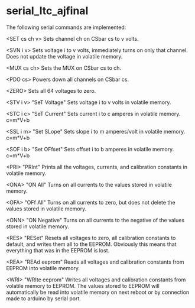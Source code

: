 # serial_ltc_ajfinal

The following serial commands are implemented:

&lt;SET cs ch v&gt;
     Sets channel ch on CSbar cs to v volts.

&lt;SVN i v&gt;
     Sets voltage i to v volts, immediately turns on only that channel.
     Does not update the voltage in volatile memory.

&lt;MUX cs ch&gt;
     Sets the MUX on CSbar cs to ch.

&lt;PDO cs&gt;
     Powers down all channels on CSbar cs.

&lt;ZERO&gt;
     Sets all 64 voltages to zero.

&lt;STV i v&gt; "SeT Voltage"
     Sets voltage i to v volts in volatile memory.

&lt;STC i c&gt; "SeT Current"
     Sets current i to c amperes in volatile memory.  c=m*V+b

&lt;SSL i m&gt; "Set SLope"
     Sets slope i to m amperes/volt in volatile memory.  c=m*V+b

&lt;SOF i b&gt; "Set OFfset"
     Sets offset i to b amperes in volatile memory. c=m*V+b

&lt;PRI&gt; "PRInt"
     Prints all the voltages, currents, and calibration constants in
     volatile memory.

&lt;ONA&gt; "ON All"
     Turns on all currents to the values stored in volatile memory.

&lt;OFA&gt; "OFf All"
     Turns on all currents to zero, but does not delete the values stored
     in volatile memory.

&lt;ONN&gt; "ON Negative"
     Turns on all currents to the negative of the values stored in
     volatile memory.

&lt;RES&gt; "RESet"
     Resets all voltages to zero, all calibration constants to default,
     and writes them all to the EEPROM.  Obviously this means that
     everything that was in the EEPROM is lost.

&lt;REA&gt; "REAd eeprom"
     Reads all voltages and calibration constants from EEPROM into
     volatile memory.

&lt;WRI&gt; "WRIte eeprom"
     Writes all voltages and calibration constants from volatile memory
     to EEPROM.  The values stored to EEPROM will automatically be read
     into volatile memory on next reboot or by connection made to arduino
     by serial port.
